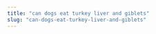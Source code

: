 ```yaml
---
title: "can dogs eat turkey liver and giblets"
slug: "can-dogs-eat-turkey-liver-and-giblets"
---
```


